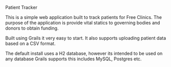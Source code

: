 Patient Tracker

This is a simple web application built to track patients for Free Clinics. The purpose of the application is provide vital statics to governing bodies and donors to obtain funding.

Built using Grails it very easy to start. It also supports uploading patient data based on a CSV format.

The default install uses a H2 database, however its intended to be used on any database Grails supports this includes MySQL, Postgres etc.
